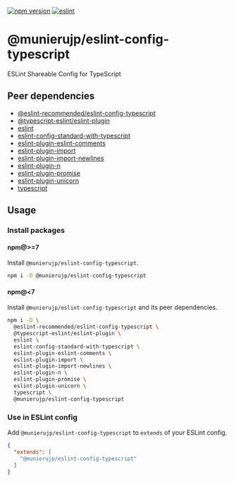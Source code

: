 [![npm version](https://badge.fury.io/js/%40munierujp%2Feslint-config-typescript.svg)](https://badge.fury.io/js/%40munierujp%2Feslint-config-typescript)
[![eslint](https://github.com/munierujp/eslint-config-typescript/actions/workflows/eslint.yml/badge.svg)](https://github.com/munierujp/eslint-config-typescript/actions/workflows/eslint.yml)

# @munierujp/eslint-config-typescript

ESLint Shareable Config for TypeScript

## Peer dependencies

- [@eslint-recommended/eslint-config-typescript](https://www.npmjs.com/package/@eslint-recommended/eslint-config-typescript)
- [@typescript-eslint/eslint-plugin](https://www.npmjs.com/package/@typescript-eslint/eslint-plugin)
- [eslint](https://www.npmjs.com/package/eslint)
- [eslint-config-standard-with-typescript](https://www.npmjs.com/package/eslint-config-standard-with-typescript)
- [eslint-plugin-eslint-comments](https://www.npmjs.com/package/eslint-plugin-eslint-comments)
- [eslint-plugin-import](https://www.npmjs.com/package/eslint-plugin-import)
- [eslint-plugin-import-newlines](https://www.npmjs.com/package/eslint-plugin-impor-newlines)
- [eslint-plugin-n](https://www.npmjs.com/package/eslint-plugin-n)
- [eslint-plugin-promise](https://www.npmjs.com/package/eslint-plugin-promise)
- [eslint-plugin-unicorn](https://www.npmjs.com/package/eslint-plugin-unicorn)
- [typescript](https://www.npmjs.com/package/typescript)

## Usage

### Install packages

#### npm@>=7

Install `@munierujp/eslint-config-typescript`.

```sh
npm i -D @munierujp/eslint-config-typescript
```

#### npm@<7

Install `@munierujp/eslint-config-typescript` and its peer dependencies.

```sh
npm i -D \
  @eslint-recommended/eslint-config-typescript \
  @typescript-eslint/eslint-plugin \
  eslint \
  eslint-config-standard-with-typescript \
  eslint-plugin-eslint-comments \
  eslint-plugin-import \
  eslint-plugin-import-newlines \
  eslint-plugin-n \
  eslint-plugin-promise \
  eslint-plugin-unicorn \
  typescript \
  @munierujp/eslint-config-typescript
```

### Use in ESLint config

Add `@munierujp/eslint-config-typescript` to `extends` of your ESLint config.

```json
{
  "extends": [
    "@munierujp/eslint-config-typescript"
  ]
}
```

